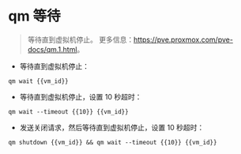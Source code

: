 # qm 等待

> 等待直到虚拟机停止。
> 更多信息：<https://pve.proxmox.com/pve-docs/qm.1.html>。

- 等待直到虚拟机停止：

`qm wait {{vm_id}}`

- 等待直到虚拟机停止，设置 10 秒超时：

`qm wait --timeout {{10}} {{vm_id}}`

- 发送关闭请求，然后等待直到虚拟机停止，设置 10 秒超时：

`qm shutdown {{vm_id}} && qm wait --timeout {{10}} {{vm_id}}`
